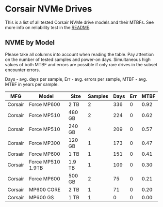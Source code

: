 Corsair NVMe Drives
===================

This is a list of all tested Corsair NVMe drive models and their MTBFs. See more
info on reliability test in the [README](https://github.com/bsdhw/SMART).

NVME by Model
------------

Please take all columns into account when reading the table. Pay attention on the
number of tested samples and power-on days. Simultaneous high values of both MTBF
and errors are possible if only rare drives in the subset encounter errors.

Days - avg. days per sample,
Err  - avg. errors per sample,
MTBF - avg. MTBF in years per sample.

| MFG       | Model              | Size   | Samples | Days  | Err   | MTBF |
|-----------|--------------------|--------|---------|-------|-------|------|
| Corsair   | Force MP600        | 2 TB   | 2       | 336   | 0     | 0.92   |
| Corsair   | Force MP510        | 480 GB | 2       | 224   | 0     | 0.62   |
| Corsair   | Force MP510        | 240 GB | 4       | 209   | 0     | 0.57   |
| Corsair   | Force MP300        | 120 GB | 1       | 173   | 0     | 0.47   |
| Corsair   | Force MP600        | 1 TB   | 1       | 151   | 0     | 0.41   |
| Corsair   | Force MP510 1.9TB  | 1.9 TB | 1       | 109   | 0     | 0.30   |
| Corsair   | Force MP600        | 500 GB | 2       | 75    | 0     | 0.21   |
| Corsair   | MP600 CORE         | 2 TB   | 1       | 71    | 0     | 0.20   |
| Corsair   | MP600 GS           | 1 TB   | 1       | 0     | 0     | 0.00   |
